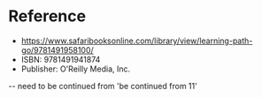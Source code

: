 # Reference
- https://www.safaribooksonline.com/library/view/learning-path-go/9781491958100/
- ISBN: 9781491941874
- Publisher: O'Reilly Media, Inc.



-- need to be continued from 'be continued from 11'
